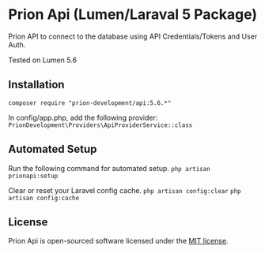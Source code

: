 # Prion Api (Lumen/Laraval 5 Package)

Prion API to connect to the database using API Credentials/Tokens and User Auth.

Tested on Lumen 5.6

## Installation

`composer require "prion-development/api:5.6.*"`

In config/app.php, add the following provider:
`PrionDevelopment\Providers\ApiProviderService::class`

## Automated Setup
Run the following command for automated setup.
`php artisan prionapi:setup`

Clear or reset your Laravel config cache.
`php artisan config:clear`
`php artisan config:cache`


## License

Prion Api is open-sourced software licensed under the [MIT license](http://opensource.org/licenses/MIT).

